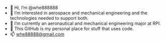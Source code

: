 - 👋 Hi, I’m @whe888888
- 👀 I’m interested in aerospace and mechanical engineering and the technologies needed to support both. 
- 🌱 I’m currently an aeronautical and mechanical engineering major at RPI.
- 💞️ This GitHub is my personal place for stuff that uses code.
- 📫 whe88888@gmail.com

<!---
whe888888/whe888888 is a ✨ special ✨ repository because its `README.md` (this file) appears on your GitHub profile.
You can click the Preview link to take a look at your changes.
--->
